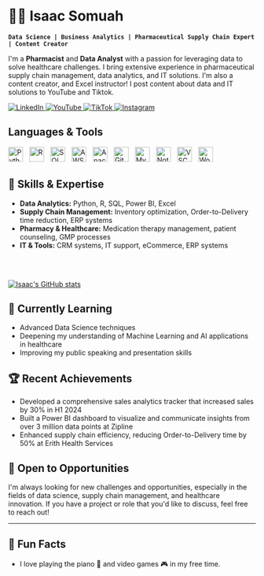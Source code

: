 # 👨‍💻 Isaac Somuah

**`Data Science | Business Analytics | Pharmaceutical Supply Chain Expert | Content Creator`**

I'm a **Pharmacist** and **Data Analyst** with a passion for leveraging data to solve healthcare challenges. I bring extensive experience in pharmaceutical supply chain management, data analytics, and IT solutions. I'm also a content creator, and Excel instructor! I post content about data and IT solutions to YouTube and Tiktok.

<a href="https://www.linkedin.com/in/isaacsomuah" target="_blank">
  <img src="https://img.shields.io/badge/LinkedIn-0077B5?style=for-the-badge&logo=linkedin&logoColor=white" alt="LinkedIn"/>
</a>

<a href="https://www.youtube.com/isaacsomuah" target="_blank">
  <img src="https://img.shields.io/badge/YouTube-FF0000?style=for-the-badge&logo=youtube&logoColor=white" alt="YouTube"/>
</a>

<a href="https://www.tiktok.com/@isgyane" target="_blank">
  <img src="https://img.shields.io/badge/TikTok-000000?style=for-the-badge&logo=tiktok&logoColor=white" alt="TikTok"/>
</a>

<a href="https://www.instagram.com/isgyane/" target="_blank">
  <img src="https://img.shields.io/badge/Instagram-E4405F?style=for-the-badge&logo=instagram&logoColor=white" alt="Instagram"/>
</a>


## Languages & Tools

<img align="left" alt="Python" width="30px" style="padding-right:10px;" src="https://cdn.jsdelivr.net/gh/devicons/devicon/icons/python/python-plain.svg" />
<img align="left" alt="R" width="30px" style="padding-right:10px;" src="https://cdn.jsdelivr.net/gh/devicons/devicon/icons/r/r-original.svg" />
<img align="left" alt="SQL" width="30px" style="padding-right:10px;" src="https://cdn.jsdelivr.net/gh/devicons/devicon@latest/icons/azuresqldatabase/azuresqldatabase-original.svg" />
<img align="left" alt="AWS" width="30px" style="padding-right:10px;" src="https://cdn.jsdelivr.net/gh/devicons/devicon@latest/icons/amazonwebservices/amazonwebservices-original-wordmark.svg" />
<img align="left" alt="Anaconda" width="30px" style="padding-right:10px;" src="https://cdn.jsdelivr.net/gh/devicons/devicon@latest/icons/anaconda/anaconda-original.svg" />
<img align="left" alt="Git" width="30px" style="padding-right:10px;" src="https://cdn.jsdelivr.net/gh/devicons/devicon@latest/icons/git/git-original.svg" />
<img align="left" alt="MySQL" width="30px" style="padding-right:10px;" src="https://cdn.jsdelivr.net/gh/devicons/devicon@latest/icons/mysql/mysql-original.svg" />
<img align="left" alt="Notion" width="30px" style="padding-right:10px;" src="https://cdn.jsdelivr.net/gh/devicons/devicon@latest/icons/notion/notion-original.svg" />
<img align="left" alt="VSCode" width="30px" style="padding-right:10px;" src="https://cdn.jsdelivr.net/gh/devicons/devicon@latest/icons/vscode/vscode-original.svg" />
<img align="left" alt="WordPress" width="30px" style="padding-right:10px;" src="https://cdn.jsdelivr.net/gh/devicons/devicon@latest/icons/wordpress/wordpress-original.svg" />

<br/>
<br/>



## 🚀 Skills & Expertise

- **Data Analytics:** Python, R, SQL, Power BI, Excel
- **Supply Chain Management:** Inventory optimization, Order-to-Delivery time reduction, ERP systems
- **Pharmacy & Healthcare:** Medication therapy management, patient counseling, GMP processes
- **IT & Tools:** CRM systems, IT support, eCommerce, ERP systems

<br/>
<br/>

[![Isaac's GitHub stats](https://github-readme-stats.vercel.app/api?username=isgyane)](https://github.com/isgyane/github-readme-stats&show_icons=true)

## 🌱 Currently Learning

- Advanced Data Science techniques
- Deepening my understanding of Machine Learning and AI applications in healthcare
- Improving my public speaking and presentation skills


## 🏆 Recent Achievements

- Developed a comprehensive sales analytics tracker that increased sales by 30% in H1 2024
- Built a Power BI dashboard to visualize and communicate insights from over 3 million data points at Zipline
- Enhanced supply chain efficiency, reducing Order-to-Delivery time by 50% at Erith Health Services


## 💼 Open to Opportunities

I'm always looking for new challenges and opportunities, especially in the fields of data science, supply chain management, and healthcare innovation. If you have a project or role that you'd like to discuss, feel free to reach out!

---


## 🎨 Fun Facts

- I love playing the piano 🎹 and video games 🎮 in my free time.

